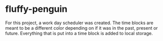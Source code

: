 # fluffy-penguin

For this project, a work day scheduler was created. The time blocks are meant to be a different color depending on if it was in the past, present or future. Everything that is put into a time block is added to local storage.
